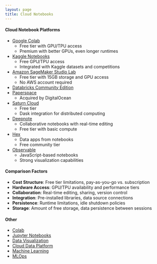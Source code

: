 ```yaml
---
layout: page
title: Cloud Notebooks
---
```


#### Cloud Notebook Platforms
* [Google Colab](https://colab.research.google.com/)
  * Free tier with GPU/TPU access
  * Premium with better GPUs, even longer runtimes
* [Kaggle Notebooks](https://www.kaggle.com/code)
  * Free GPU/TPU access
  * Integrated with Kaggle datasets and competitions
* [Amazon SageMaker Studio Lab](https://studiolab.sagemaker.aws/)
  * Free tier with 15GB storage and GPU access
  * No AWS account required
* [Databricks Community Edition](https://community.cloud.databricks.com/)
* [Paperspace](https://www.paperspace.com/notebooks)
  * Acquired by DigitalOcean
* [Saturn Cloud](https://saturncloud.io/)
  * Free tier
  * Dask integration for distributed computing
* [Deepnote](https://deepnote.com/)
  * Collaborative notebooks with real-time editing
  * Free tier with basic compute
* [Hex](https://hex.tech/)
  * Data apps from notebooks
  * Free community tier
* [Observable](https://observablehq.com/)
  * JavaScript-based notebooks
  * Strong visualization capabilities

#### Comparison Factors
* **Cost Structure**: Free tier limitations, pay-as-you-go vs. subscription
* **Hardware Access**: GPU/TPU availability and performance tiers
* **Collaboration**: Real-time editing, sharing, version control
* **Integration**: Pre-installed libraries, data source connections
* **Persistence**: Runtime limitations, idle shutdown policies
* **Storage**: Amount of free storage, data persistence between sessions

#### Other
* [Colab](/colab)
* [Jupyter Notebooks](/jupyter)
* [Data Visualization](/data_visualization)
* [Cloud Data Platform](/cloud_data_platform)
* [Machine Learning](/machine_learning)
* [MLOps](/mlops) 